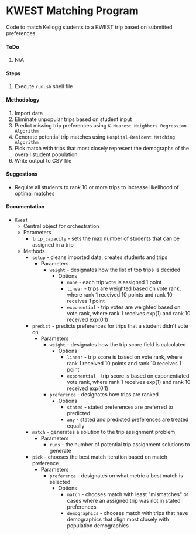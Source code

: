 # KWEST Matching Program
Code to match Kellogg students to a KWEST trip based on submitted preferences.

#### ToDo
1. N/A

#### Steps
1. Execute `run.sh` shell file

#### Methodology
1. Import data
1. Eliminate unpopular trips based on student input
1. Predict missing trip preferences using `K-Nearest Neighbors Regression Algorithm`
1. Generate potential trip matches using `Hospital-Resident Matching Algorithm`
1. Pick match with trips that most closely represent the demographs of the overall student population
1. Write output to CSV file

#### Suggestions
- Require all students to rank 10 or more trips to increase likelihood of optimal matches

#### Documentation
- `Kwest`
    - Central object for orchestration
    - Parameters
        - `trip_capacity` - sets the max number of students that can be assigned in a trip
    - Methods
        - `setup` - cleans imported data, creates students and trips
            - Parameters
                - `weight` - designates how the list of top trips is decided
                    - Options
                        - `none` - each trip vote is assigned 1 point
                        - `linear` - trips are weighted based on vote rank, where rank 1 received 10 points and rank 10 receives 1 point
                        - `exponential` - trip votes are weighted based on vote rank, where rank 1 receives exp(1) and rank 10 received exp(0.1)
        - `predict` - predicts preferences for trips that a student didn't vote on
            - Parameters
                - `weight` - designates how the trip score field is calculated
                    - Options
                        - `linear` - trip score is based on vote rank, where rank 1 received 10 points and rank 10 receives 1 point
                        - `exponential` - trip score is based on exponentiated vote rank, where rank 1 receives exp(1) and rank 10 received exp(0.1)
                - `preference` - designates how trips are ranked
                    - Options
                        - `stated` - stated preferences are preferred to predicted
                        - `any` - stated and predicted preferences are treated equally
        - `match` - generates a solution to the trip assignment problem
            - Parameters
                - `runs` - the number of potential trip assignment solutions to generate
        - `pick` - chooses the best match iteration based on match preference
            - Parameters
                - `preference` - designates on what metric a best match is selected
                    - Options
                        - `match` - chooses match with least "mismatches" or cases where an assigned trip was not in stated preferences
                        - `demographics` - chooses match with trips that have demographics that align most closely with population demographics